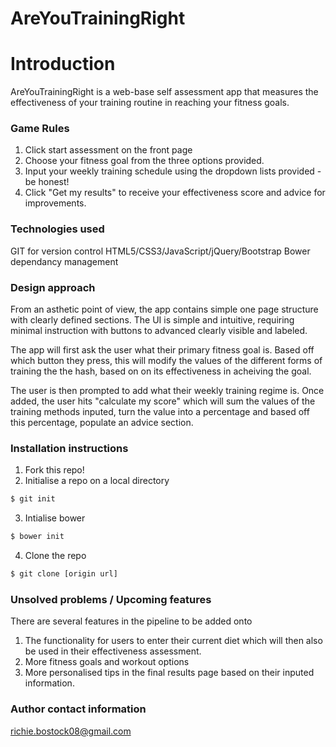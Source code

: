 # AreYouTrainingRight

# Introduction
AreYouTrainingRight is a web-base self assessment app that measures the effectiveness of your training routine in reaching your fitness goals. 

### Game Rules
1. Click start assessment on the front page
2. Choose your fitness goal from the three options provided.
3. Input your weekly training schedule using the dropdown lists provided - be honest!
3. Click "Get my results" to receive your effectiveness score and advice for improvements. 

### Technologies used
GIT for version control
HTML5/CSS3/JavaScript/jQuery/Bootstrap
Bower dependancy management

### Design approach
From an asthetic point of view, the app contains simple one page structure with clearly defined sections. The UI is simple and intuitive, requiring minimal instruction with buttons to advanced clearly visible and labeled. 

The app will first ask the user what their primary fitness goal is. Based off which button they press, this will modify the values of the different forms of training the the hash, based on on its effectiveness in acheiving the goal.

The user is then prompted to add what their weekly training regime is. Once added, the user hits "calculate my score" which will sum the values of the training methods inputed, turn the value into a percentage and based off this percentage, populate an advice section.

### Installation instructions
1. Fork this repo!
2. Initialise a repo on a local directory
```sh
$ git init
```
3. Intialise bower
```sh
$ bower init
```
4. Clone the repo
```sh
$ git clone [origin url]
```
### Unsolved problems / Upcoming features
There are several features in the pipeline to be added onto
1. The functionality for users to enter their current diet which will then also be used in their effectiveness assessment.
2. More fitness goals and workout options
3. More personalised tips in the final results page based on their inputed information. 

### Author contact information
richie.bostock08@gmail.com
